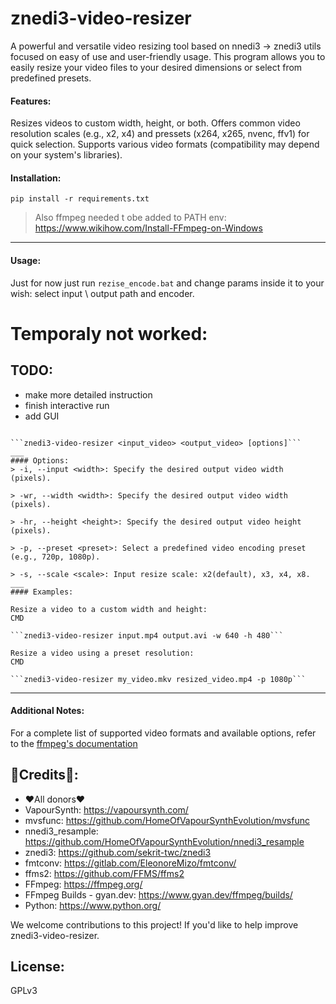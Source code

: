 # znedi3-video-resizer

A powerful and versatile video resizing tool based on nnedi3 -> znedi3 utils focused on easy of use and user-friendly usage.
This program allows you to easily resize your video files to your desired dimensions or select from predefined presets.

#### Features:

Resizes videos to custom width, height, or both.
Offers common video resolution scales (e.g., x2, x4) and pressets (x264, x265, nvenc, ffv1) for quick selection.
Supports various video formats (compatibility may depend on your system's libraries).

#### Installation:
```pip install -r requirements.txt``` 
>Also ffmpeg needed t obe added to PATH env:
>https://www.wikihow.com/Install-FFmpeg-on-Windows
___
#### Usage:
Just for now just run `rezise_encode.bat` and change params inside it to your wish:
select input \ output path and encoder.


# Temporaly not worked:
## TODO:
* make more detailed instruction
* finish interactive run
* add GUI
```CMD

```znedi3-video-resizer <input_video> <output_video> [options]```
___
#### Options:
> -i, --input <width>: Specify the desired output video width (pixels).

> -wr, --width <width>: Specify the desired output video width (pixels).

> -hr, --height <height>: Specify the desired output video height (pixels).

> -p, --preset <preset>: Select a predefined video encoding preset (e.g., 720p, 1080p).

> -s, --scale <scale>: Input resize scale: x2(default), x3, x4, x8.
___
#### Examples:

Resize a video to a custom width and height:
CMD

```znedi3-video-resizer input.mp4 output.avi -w 640 -h 480```

Resize a video using a preset resolution:
CMD

```znedi3-video-resizer my_video.mkv resized_video.mp4 -p 1080p```
```
___
#### Additional Notes:

For a complete list of supported video formats and available options, refer to the [ffmpeg's documentation](https://ffmpeg.org/ffmpeg-formats.html)

## 💝Credits💝:
* ❤All donors❤
* VapourSynth: https://vapoursynth.com/
* mvsfunc: https://github.com/HomeOfVapourSynthEvolution/mvsfunc
* nnedi3_resample: https://github.com/HomeOfVapourSynthEvolution/nnedi3_resample
* znedi3: https://github.com/sekrit-twc/znedi3
* fmtconv: https://gitlab.com/EleonoreMizo/fmtconv/
* ffms2: https://github.com/FFMS/ffms2
* FFmpeg: https://ffmpeg.org/
* FFmpeg Builds - gyan.dev: https://www.gyan.dev/ffmpeg/builds/
* Python: https://www.python.org/

We welcome contributions to this project! If you'd like to help improve znedi3-video-resizer.

## License:
GPLv3
